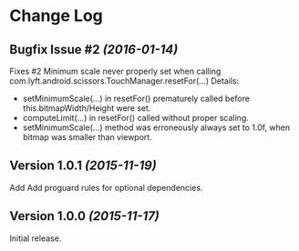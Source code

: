 Change Log
==========

Bugfix Issue #2 *(2016-01-14)*
----------------------------

Fixes #2
Minimum scale never properly set when calling com.lyft.android.scissors.TouchManager.resetFor(...)
Details:
- setMinimumScale(...) in resetFor() prematurely called before this.bitmapWidth/Height were set.
- computeLimit(...) in resetFor() called without proper scaling.
- setMinimumScale(...) method was erroneously always set to 1.0f, when bitmap was smaller than viewport.


Version 1.0.1 *(2015-11-19)*
----------------------------

Add Add proguard rules for optional dependencies.


Version 1.0.0 *(2015-11-17)*
----------------------------

Initial release.
